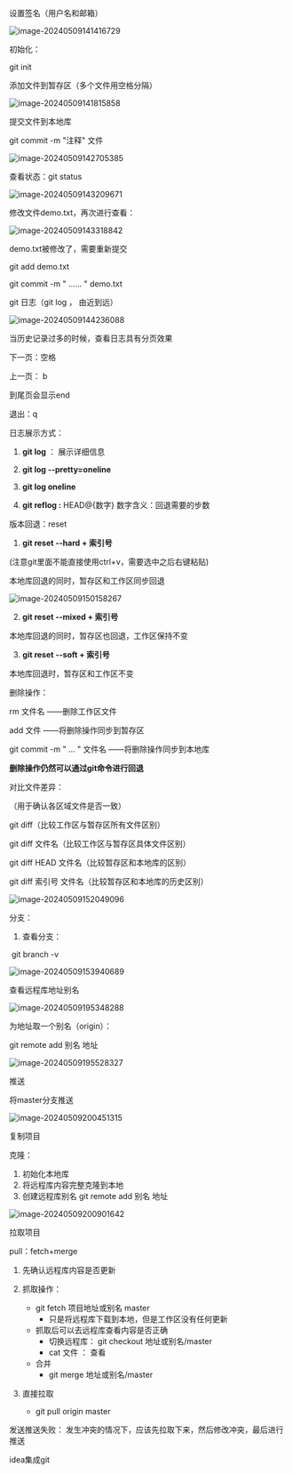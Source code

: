 设置签名（用户名和邮箱）

![image-20240509141416729](C:\Users\Yiyun\AppData\Roaming\Typora\typora-user-images\image-20240509141416729.png)

初始化：

git init 



添加文件到暂存区（多个文件用空格分隔）

![image-20240509141815858](C:\Users\Yiyun\AppData\Roaming\Typora\typora-user-images\image-20240509141815858.png)



提交文件到本地库

git commit -m "注释" 文件

![image-20240509142705385](C:\Users\Yiyun\AppData\Roaming\Typora\typora-user-images\image-20240509142705385.png)



查看状态：git status

![image-20240509143209671](C:\Users\Yiyun\AppData\Roaming\Typora\typora-user-images\image-20240509143209671.png)

修改文件demo.txt，再次进行查看：


![image-20240509143318842](C:\Users\Yiyun\AppData\Roaming\Typora\typora-user-images\image-20240509143318842.png)

demo.txt被修改了，需要重新提交

git add demo.txt

git commit -m " ...... " demo.txt





git 日志（git log ， 由近到远）

![image-20240509144236088](C:\Users\Yiyun\AppData\Roaming\Typora\typora-user-images\image-20240509144236088.png)

当历史记录过多的时候，查看日志具有分页效果

下一页：空格

上一页： b

到尾页会显示end

退出：q



日志展示方式：

1. **git log**   ：                          展示详细信息

2. **git log --pretty=oneline**

3. **git log oneline**
4. **git reflog  :**                        HEAD@{数字}        数字含义：回退需要的步数



版本回退：reset

1. **git reset --hard + 索引号**

(注意git里面不能直接使用ctrl+v，需要选中之后右键粘贴)

本地库回退的同时，暂存区和工作区同步回退

![image-20240509150158267](C:\Users\Yiyun\AppData\Roaming\Typora\typora-user-images\image-20240509150158267.png)

2. **git reset --mixed + 索引号**

本地库回退的同时，暂存区也回退，工作区保持不变

3. **git reset --soft + 索引号**

本地库回退时，暂存区和工作区不变







删除操作：

rm 文件名     ——删除工作区文件

add 文件       ——将删除操作同步到暂存区

git commit -m " ... " 文件名  ——将删除操作同步到本地库

**删除操作仍然可以通过git命令进行回退**





对比文件差异：

（用于确认各区域文件是否一致）

git diff（比较工作区与暂存区所有文件区别）

git diff 文件名（比较工作区与暂存区具体文件区别）

git diff HEAD 文件名（比较暂存区和本地库的区别）

git diff 索引号 文件名（比较暂存区和本地库的历史区别）

![image-20240509152049096](C:\Users\Yiyun\AppData\Roaming\Typora\typora-user-images\image-20240509152049096.png)





分支：

1. 查看分支：

​		git branch -v 

![image-20240509153940689](C:\Users\Yiyun\AppData\Roaming\Typora\typora-user-images\image-20240509153940689.png)









查看远程库地址别名

![image-20240509195348288](C:\Users\Yiyun\AppData\Roaming\Typora\typora-user-images\image-20240509195348288.png)



为地址取一个别名（origin）：

git remote add 别名 地址

![image-20240509195528327](C:\Users\Yiyun\AppData\Roaming\Typora\typora-user-images\image-20240509195528327.png)



推送

将master分支推送

![image-20240509200451315](C:\Users\Yiyun\AppData\Roaming\Typora\typora-user-images\image-20240509200451315.png)



复制项目

克隆：

1. 初始化本地库
2. 将远程库内容完整克隆到本地
3. 创建远程库别名   git remote add 别名 地址

![image-20240509200901642](C:\Users\Yiyun\AppData\Roaming\Typora\typora-user-images\image-20240509200901642.png)



拉取项目

pull：fetch+merge

1. 先确认远程库内容是否更新
2. 抓取操作：
   - git fetch 项目地址或别名 master
     - 只是将远程库下载到本地，但是工作区没有任何更新
   - 抓取后可以去远程库查看内容是否正确
     - 切换远程库：       git checkout 地址或别名/master
     - cat 文件         ： 查看
   - 合并
     - git merge 地址或别名/master

3. 直接拉取
   - git pull origin master





发送推送失败： 发生冲突的情况下，应该先拉取下来，然后修改冲突，最后进行推送





idea集成git

